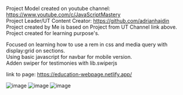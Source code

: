 Project Model created on youtube channel: https://www.youtube.com/c/JavaScriptMastery <br>
Project Leader/UT Content Creator: https://github.com/adrianhajdin <br>
Project created by Me is based on Project from UT Channel link above. <br>
Project created for learning purpose's. <br>

Focused on learning how to use a rem in css and media query with display:grid on sections. <br>
Using basic javascript for navbar for mobile version.<br>
Adden swiper for testimonies with lib.swiperjs

link to page: https://education-webpage.netlify.app/

![image](https://user-images.githubusercontent.com/93492863/187265450-4b4f0644-5bc9-4a48-9f1f-85c624f5ad60.png)
![image](https://user-images.githubusercontent.com/93492863/187265484-b9be0beb-6665-4b14-8a06-9cb23ae2a630.png)
![image](https://user-images.githubusercontent.com/93492863/187265511-199a6892-2b3d-4c97-ac27-502bd56c00b9.png)
